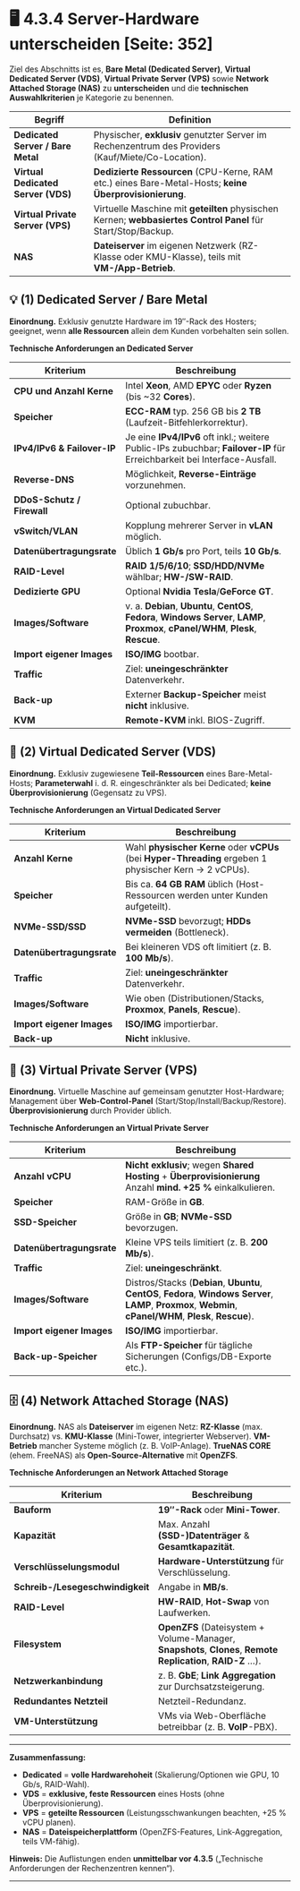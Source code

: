 # 🖥️ 4.3.4 Server-Hardware unterscheiden [Seite: 352]

Ziel des Abschnitts ist es, **Bare Metal (Dedicated Server)**, **Virtual Dedicated Server (VDS)**, **Virtual Private Server (VPS)** sowie **Network Attached Storage (NAS)** zu **unterscheiden** und die **technischen Auswahlkriterien** je Kategorie zu benennen. 

| Begriff                            | Definition                                                                                                     |
| ---------------------------------- | -------------------------------------------------------------------------------------------------------------- |
| **Dedicated Server / Bare Metal**  | Physischer, **exklusiv** genutzter Server im Rechenzentrum des Providers (Kauf/Miete/Co-Location).             |
| **Virtual Dedicated Server (VDS)** | **Dedizierte Ressourcen** (CPU-Kerne, RAM etc.) eines Bare-Metal-Hosts; **keine Überprovisionierung**.         |
| **Virtual Private Server (VPS)**   | Virtuelle Maschine mit **geteilten** physischen Kernen; **webbasiertes Control Panel** für Start/Stop/Backup.  |
| **NAS**                            | **Dateiserver** im eigenen Netzwerk (RZ-Klasse oder KMU-Klasse), teils mit **VM-/App-Betrieb**.                |

## 💡 (1) Dedicated Server / Bare Metal

**Einordnung.** Exklusiv genutzte Hardware im 19″-Rack des Hosters; geeignet, wenn **alle Ressourcen** allein dem Kunden vorbehalten sein sollen. 

**Technische Anforderungen an Dedicated Server**

| Kriterium                   | Beschreibung                                                                                                                            |
| --------------------------- | --------------------------------------------------------------------------------------------------------------------------------------- |
| **CPU und Anzahl Kerne**    | Intel **Xeon**, AMD **EPYC** oder **Ryzen** (bis ~32 **Cores**).                                                                        |
| **Speicher**                | **ECC-RAM** typ. 256 GB bis **2 TB** (Laufzeit-Bitfehlerkorrektur).                                                                     |
| **IPv4/IPv6 & Failover-IP** | Je eine **IPv4/IPv6** oft inkl.; weitere Public-IPs zubuchbar; **Failover-IP** für Erreichbarkeit bei Interface-Ausfall.                |
| **Reverse-DNS**             | Möglichkeit, **Reverse-Einträge** vorzunehmen.                                                                                          |
| **DDoS-Schutz / Firewall**  | Optional zubuchbar.                                                                                                                     |
| **vSwitch/VLAN**            | Kopplung mehrerer Server in **vLAN** möglich.                                                                                           |
| **Datenübertragungsrate**   | Üblich **1 Gb/s** pro Port, teils **10 Gb/s**.                                                                                          |
| **RAID-Level**              | **RAID 1/5/6/10**; **SSD/HDD/NVMe** wählbar; **HW-/SW-RAID**.                                                                           |
| **Dedizierte GPU**          | Optional **Nvidia Tesla**/**GeForce GT**.                                                                                               |
| **Images/Software**         | v. a. **Debian**, **Ubuntu**, **CentOS**, **Fedora**, **Windows Server**, **LAMP**, **Proxmox**, **cPanel/WHM**, **Plesk**, **Rescue**. |
| **Import eigener Images**   | **ISO/IMG** bootbar.                                                                                                                    |
| **Traffic**                 | Ziel: **uneingeschränkter** Datenverkehr.                                                                                               |
| **Back-up**                 | Externer **Backup-Speicher** meist **nicht** inklusive.                                                                                 |
| **KVM**                     | **Remote-KVM** inkl. BIOS-Zugriff.                                                                                                      |

## 🧩 (2) Virtual Dedicated Server (VDS)

**Einordnung.** Exklusiv zugewiesene **Teil-Ressourcen** eines Bare-Metal-Hosts; **Parameterwahl** i. d. R. eingeschränkter als bei Dedicated; **keine Überprovisionierung** (Gegensatz zu VPS). 

**Technische Anforderungen an Virtual Dedicated Server** 

| Kriterium                 | Beschreibung                                                                                            |
| ------------------------- | ------------------------------------------------------------------------------------------------------- |
| **Anzahl Kerne**          | Wahl **physischer Kerne** oder **vCPUs** (bei **Hyper-Threading** ergeben 1 physischer Kern → 2 vCPUs). |
| **Speicher**              | Bis ca. **64 GB RAM** üblich (Host-Ressourcen werden unter Kunden aufgeteilt).                          |
| **NVMe-SSD/SSD**          | **NVMe-SSD** bevorzugt; **HDDs vermeiden** (Bottleneck).                                                |
| **Datenübertragungsrate** | Bei kleineren VDS oft limitiert (z. B. **100 Mb/s**).                                                   |
| **Traffic**               | Ziel: **uneingeschränkter** Datenverkehr.                                                               |
| **Images/Software**       | Wie oben (Distributionen/Stacks, **Proxmox**, **Panels**, **Rescue**).                                  |
| **Import eigener Images** | **ISO/IMG** importierbar.                                                                               |
| **Back-up**               | **Nicht** inklusive.                                                                                    |

## 🧪 (3) Virtual Private Server (VPS)

**Einordnung.** Virtuelle Maschine auf gemeinsam genutzter Host-Hardware; Management über **Web-Control-Panel** (Start/Stop/Install/Backup/Restore). **Überprovisionierung** durch Provider üblich. 

**Technische Anforderungen an Virtual Private Server** 

| Kriterium                 | Beschreibung                                                                                                                                                   |
| ------------------------- | -------------------------------------------------------------------------------------------------------------------------------------------------------------- |
| **Anzahl vCPU**           | **Nicht exklusiv**; wegen **Shared Hosting** + **Überprovisionierung** Anzahl **mind. +25 %** einkalkulieren.                                                  |
| **Speicher**              | RAM-Größe in **GB**.                                                                                                                                           |
| **SSD-Speicher**          | Größe in **GB**; **NVMe-SSD** bevorzugen.                                                                                                                      |
| **Datenübertragungsrate** | Kleine VPS teils limitiert (z. B. **200 Mb/s**).                                                                                                               |
| **Traffic**               | Ziel: **uneingeschränkt**.                                                                                                                                     |
| **Images/Software**       | Distros/Stacks (**Debian**, **Ubuntu**, **CentOS**, **Fedora**, **Windows Server**, **LAMP**, **Proxmox**, **Webmin**, **cPanel/WHM**, **Plesk**, **Rescue**). |
| **Import eigener Images** | **ISO/IMG** importierbar.                                                                                                                                      |
| **Back-up-Speicher**      | Als **FTP-Speicher** für tägliche Sicherungen (Configs/DB-Exporte etc.).                                                                                       |

## 🗄️ (4) Network Attached Storage (NAS)

**Einordnung.** NAS als **Dateiserver** im eigenen Netz: **RZ-Klasse** (max. Durchsatz) vs. **KMU-Klasse** (Mini-Tower, integrierter Webserver). **VM-Betrieb** mancher Systeme möglich (z. B. VoIP-Anlage). **TrueNAS CORE** (ehem. FreeNAS) als **Open-Source-Alternative** mit **OpenZFS**.

**Technische Anforderungen an Network Attached Storage** 

| Kriterium                        | Beschreibung                                                                                                 |
| -------------------------------- | ------------------------------------------------------------------------------------------------------------ |
| **Bauform**                      | **19″-Rack** oder **Mini-Tower**.                                                                            |
| **Kapazität**                    | Max. Anzahl **(SSD-)Datenträger** & **Gesamtkapazität**.                                                     |
| **Verschlüsselungsmodul**        | **Hardware-Unterstützung** für Verschlüsselung.                                                              |
| **Schreib-/Lesegeschwindigkeit** | Angabe in **MB/s**.                                                                                          |
| **RAID-Level**                   | **HW-RAID**, **Hot-Swap** von Laufwerken.                                                                    |
| **Filesystem**                   | **OpenZFS** (Dateisystem + Volume-Manager, **Snapshots**, **Clones**, **Remote Replication**, **RAID-Z** …). |
| **Netzwerkanbindung**            | z. B. **GbE**; **Link Aggregation** zur Durchsatzsteigerung.                                                 |
| **Redundantes Netzteil**         | Netzteil-Redundanz.                                                                                          |
| **VM-Unterstützung**             | VMs via Web-Oberfläche betreibbar (z. B. **VoIP**-PBX).                                                      |

---

**Zusammenfassung:**

* **Dedicated** = **volle Hardwarehoheit** (Skalierung/Optionen wie GPU, 10 Gb/s, RAID-Wahl).
* **VDS** = **exklusive, feste Ressourcen** eines Hosts (ohne Überprovisionierung).
* **VPS** = **geteilte Ressourcen** (Leistungsschwankungen beachten, +25 % vCPU planen).
* **NAS** = **Dateispeicherplattform** (OpenZFS-Features, Link-Aggregation, teils VM-fähig).

**Hinweis:** Die Auflistungen enden **unmittelbar vor 4.3.5** („Technische Anforderungen der Rechenzentren kennen“). 


---
